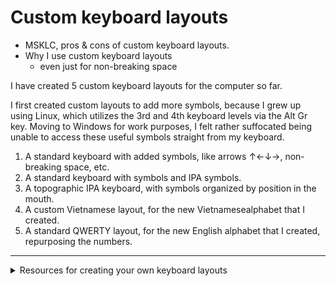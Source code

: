 # Custom keyboard layouts

* MSKLC, pros & cons of custom keyboard layouts.
* Why I use custom keyboard layouts
  * even just for non-breaking space

I have created 5 custom keyboard layouts for the computer so far.&#x20;

I first created custom layouts to add more symbols, because I grew up using Linux, which utilizes the 3rd and 4th keyboard levels via the Alt Gr key. Moving to Windows for work purposes, I felt rather suffocated being unable to access these useful symbols straight from my keyboard.

1. A standard keyboard with added symbols, like arrows ↑←↓→, non-breaking space, etc.
2. A standard keyboard with symbols and IPA symbols.
3. A topographic IPA keyboard, with symbols organized by position in the mouth.
4. A custom Vietnamese layout, for the new Vietnamesealphabet that I created.
5. A standard QWERTY layout, for the new English alphabet that I created, repurposing the numbers.



***

<details>

<summary>Resources for creating your own keyboard layouts</summary>

* A guide on using MSKLC — [https://msklc-guide.github.io/](https://msklc-guide.github.io/)
* To create a keyboard layout _**image**_ — [https://www.keyboard-layout-editor.com/](https://www.keyboard-layout-editor.com/)
*

</details>
